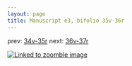 ```yaml
---
layout: page
title: Manuscript e3, bifolio 35v-36r
---
```


prev: [34v-35r](../34v-35r/) next: [36v-37r](../36v-37r/)



[![Linked to zoomble image](http://www.homermultitext.org/iipsrv?IIIF=/project/homer/pyramidal/deepzoom/hmt/e3bifolio/v1/E3_35v_36r.tif/full/2000,/0/default.jpg)](http://www.homermultitext.org/ict2/?urn=urn:cite2:hmt:e3bifolio.v1:E3_35v_36r)

